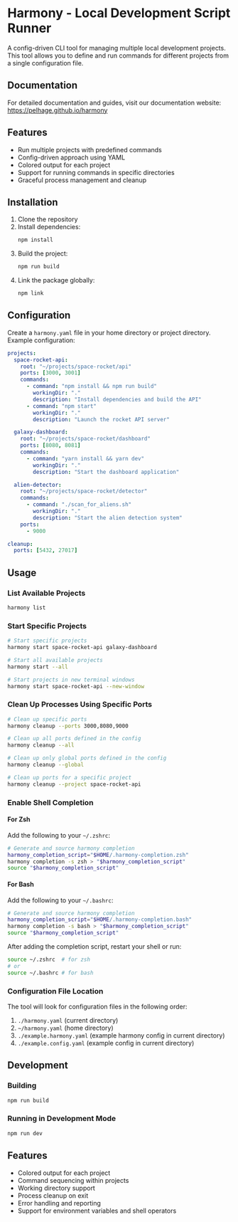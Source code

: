 # Harmony - Local Development Script Runner

A config-driven CLI tool for managing multiple local development projects. This tool allows you to define and run commands for different projects from a single configuration file.

## Documentation

For detailed documentation and guides, visit our documentation website:
https://pelhage.github.io/harmony

## Features

- Run multiple projects with predefined commands
- Config-driven approach using YAML
- Colored output for each project
- Support for running commands in specific directories
- Graceful process management and cleanup

## Installation

1. Clone the repository
2. Install dependencies:
   ```bash
   npm install
   ```
3. Build the project:
   ```bash
   npm run build
   ```
4. Link the package globally:
   ```bash
   npm link
   ```

## Configuration

Create a `harmony.yaml` file in your home directory or project directory. Example configuration:

```yaml
projects:
  space-rocket-api:
    root: "~/projects/space-rocket/api"
    ports: [3000, 3001]
    commands:
      - command: "npm install && npm run build"
        workingDir: "."
        description: "Install dependencies and build the API"
      - command: "npm start"
        workingDir: "."
        description: "Launch the rocket API server"

  galaxy-dashboard:
    root: "~/projects/space-rocket/dashboard"
    ports: [8080, 8081]
    commands:
      - command: "yarn install && yarn dev"
        workingDir: "."
        description: "Start the dashboard application"

  alien-detector:
    root: "~/projects/space-rocket/detector"
    commands:
      - command: "./scan_for_aliens.sh"
        workingDir: "."
        description: "Start the alien detection system"
    ports:
      - 9000

cleanup:
  ports: [5432, 27017]
```

## Usage

### List Available Projects

```bash
harmony list
```

### Start Specific Projects

```bash
# Start specific projects
harmony start space-rocket-api galaxy-dashboard

# Start all available projects
harmony start --all

# Start projects in new terminal windows
harmony start space-rocket-api --new-window
```

### Clean Up Processes Using Specific Ports

```bash
# Clean up specific ports
harmony cleanup --ports 3000,8080,9000

# Clean up all ports defined in the config
harmony cleanup --all

# Clean up only global ports defined in the config
harmony cleanup --global

# Clean up ports for a specific project
harmony cleanup --project space-rocket-api
```

### Enable Shell Completion

#### For Zsh

Add the following to your `~/.zshrc`:
```bash
# Generate and source harmony completion
harmony_completion_script="$HOME/.harmony-completion.zsh"
harmony completion -s zsh > "$harmony_completion_script"
source "$harmony_completion_script"
```

#### For Bash

Add the following to your `~/.bashrc`:
```bash
# Generate and source harmony completion
harmony_completion_script="$HOME/.harmony-completion.bash"
harmony completion -s bash > "$harmony_completion_script"
source "$harmony_completion_script"
```

After adding the completion script, restart your shell or run:
```bash
source ~/.zshrc  # for zsh
# or
source ~/.bashrc # for bash
```

### Configuration File Location

The tool will look for configuration files in the following order:
1. `./harmony.yaml` (current directory)
2. `~/harmony.yaml` (home directory)
3. `./example.harmony.yaml` (example harmony config in current directory)
4. `./example.config.yaml` (example config in current directory)

## Development

### Building

```bash
npm run build
```

### Running in Development Mode

```bash
npm run dev
```

## Features

- Colored output for each project
- Command sequencing within projects
- Working directory support
- Process cleanup on exit
- Error handling and reporting
- Support for environment variables and shell operators 